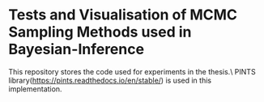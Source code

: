 # Tests and Visualisation of MCMC Sampling Methods used in Bayesian-Inference
This repository stores the code used for experiments in the thesis.\\
PINTS library(https://pints.readthedocs.io/en/stable/) is used in this implementation.
